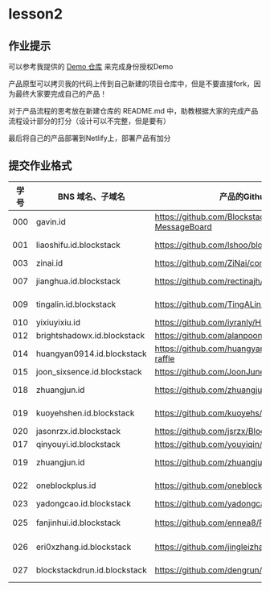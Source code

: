 # lesson2

## 作业提示

可以参考我提供的 [Demo 仓库](https://github.com/BlockstackYikuaiCourse/Blockstack-MessageBoard) 来完成身份授权Demo

产品原型可以拷贝我的代码上传到自己新建的项目仓库中，但是不要直接fork，因为最终大家要完成自己的产品！

对于产品流程的思考放在新建仓库的 README.md 中，助教根据大家的完成产品流程设计部分的打分（设计可以不完整，但是要有）

最后将自己的产品部署到Netlify上，部署产品有加分

## 提交作业格式

| 学号 |BNS 域名、子域名 | 产品的Github 仓库地址 | 部署Netlify的地址 |
|---|---|---|---|
| 000 | gavin.id | https://github.com/BlockstackYikuaiCourse/Blockstack-MessageBoard | https://bsmessboard.netlify.com/ |
| 001 | liaoshifu.id.blockstack | https://github.com/lshoo/blockstack-todo-mvc | https://clever-wescoff-0e39cb.netlify.com/ |
| 003 | zinai.id | https://github.com/ZiNai/comments-d | https://comments-d.netlify.com/ |
| 007 | jianghua.id.blockstack | https://github.com/rectinajh/D-OnlineGraveSweeping| https://agitated-meitner-9be0cf.netlify.com |
| 009 | tingalin.id.blockstack| https://github.com/TingALin/blockstack_searchbars | https://blockstack-searchbars.netlify.com |
| 010 | yixiuyixiu.id | https://github.com/iyranly/Honeybees | https://honeybees.netlify.com/ |
| 012 | brightshadowx.id.blockstack | https://github.com/alanpoon/blockstack_fontawesome | https://font-awesome.netlify.com |
| 014 | huangyan0914.id.blockstack | https://github.com/huangyan0914/blockstack-my-raffle | https://raffledemo.netlify.com/ |
| 015 | joon_sixsence.id.blockstack | https://github.com/JoonJune/blockstack-my-vote | https://my-vote.netlify.com |
| 018 | zhuangjun.id | https://github.com/zhuangjun/blockstack-instagram | https://blockstack-instagram.netlify.com/ |
| 019 | kuoyehshen.id.blockstack | https://github.com/kuoyehs/Blockstack-Youtube | https://blockstack-youtube.netlify.com/ |
| 020 | jasonrzx.id.blockstack | https://github.com/jsrzx/BlockstackPan | https://pan-blockstack.netlify.com/ |
| 017 | qinyouyi.id.blockstack | https://github.com/youyiqin/i-mages  | https://i-mages.netlify.com/ |
| 019 | zhuangjun.id | https://github.com/zhuangjun/blockstack-instagram | https://blockstack-instagram.netlify.com/ |
| 022 | oneblockplus.id |https://github.com/oneblocktest/mychart.git | https://brave-goldstine-234507.netlify.com/ |
| 023 | yadongcao.id.blockstack | https://github.com/yadongcao/interbank_exchange | https://interbankexchange.netlify.com/ |
| 025 | fanjinhui.id.blockstack | https://github.com/ennea8/PIMStack.git |https://hardcore-jennings-624e42.netlify.com/｜
| 026 | eri0xzhang.id.blockstack |https://github.com/jingleizhang/Blockstack-AuthDemo  | https://blackstack-auth-demo.netlify.com/ |
| 027 | blockstackdrun.id.blockstack | https://github.com/dengrun/DPassword | https://keen-lichterman-b05a08.netlify.com/ |